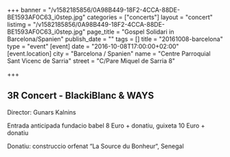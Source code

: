 +++
banner = "/v1582185856/0A98B449-18F2-4CCA-88DE-BE1593AF0C63_i0step.jpg"
categories = ["concerts"]
layout = "concert"
listimg = "/v1582185856/0A98B449-18F2-4CCA-88DE-BE1593AF0C63_i0step.jpg"
page_title = "Gospel Solidari in Barcelona/Spanien"
publish_date = ""
tags = []
title = "20161008-barcelona"
type = "event"
[event]
date = "2016-10-08T17:00:00+02:00"
[event.location]
city = "Barcelona / Spanien"
name = "Centre Parroquial Sant Vicenc de Sarria"
street = "C/Pare Miquel de Sarria 8"

+++
## 3R Concert - BlackiBlanc & WAYS

Director: Gunars Kalnins

Entrada anticipada fundacio babel 8 Euro + donatiu, guixeta 10 Euro + donatiu

Donatiu: construccio orfenat “La Source du Bonheur“, Senegal